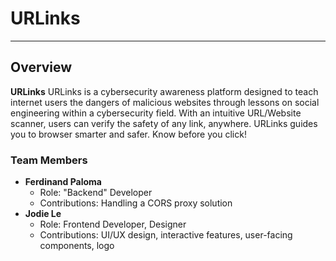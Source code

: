 # **URLinks**

---

## **Overview**

**URLinks** URLinks is a cybersecurity awareness platform designed to teach internet users the dangers of malicious websites through lessons on social engineering within a cybersecurity field. With an intuitive URL/Website scanner, users can verify the safety of any link, anywhere. URLinks guides you to browser smarter and safer. Know before you click!

### **Team Members**  
- **Ferdinand Paloma**  
  - Role: "Backend" Developer  
  - Contributions: Handling a CORS proxy solution
- **Jodie Le**  
  - Role: Frontend Developer, Designer 
  - Contributions: UI/UX design, interactive features, user-facing components, logo
